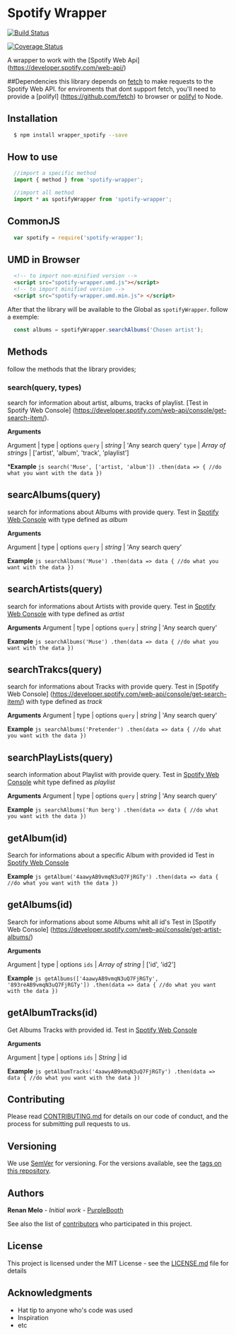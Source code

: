 # Spotify Wrapper

[![Build Status](https://travis-ci.org/RgMellon/js-tdd-course.svg?branch=master)](https://travis-ci.org/RgMellon/js-tdd-course)

[![Coverage Status](https://coveralls.io/repos/github/RgMellon/js-tdd-course/badge.svg?branch=master)](https://coveralls.io/github/RgMellon/js-tdd-course?branch=master)

A wrapper to work with the [Spotify Web Api] (https://developer.spotify.com/web-api/)


##Dependencies
  this library depends on [fetch](https://fetch.spec.whatwg.org/)
  to make requests to the Spotify Web API. for enviroments that dont
  support fetch, you'll need to provide a [polifyl] (https://github.com/fetch) to browser or [polifyl](https://github.com/bitinn/node-fetch) to Node.

## Installation
  ```sh
    $ npm install wrapper_spotify --save
  ```

## How to use
  ```js
    //import a specific method
    import { method } from 'spotify-wrapper';

    //import all method
    import * as spotifyWrapper from 'spotify-wrapper';
  ```
## CommonJS
  ```js
    var spotify = require('spotify-wrapper');
  ```

## UMD in Browser

  ```html
    <!-- to import non-minified version -->
    <script src="spotify-wrapper.umd.js"></script>
    <!-- to import minified version -->
    <script src="spotify-wrapper.umd.min.js"> </script>
  ```

  After that the library will be available to the Global as
  `spotifyWrapper`.
  follow a exemple:
  ```js
    const albums = spotifyWrapper.searchAlbums('Chosen artist');
  ```

## Methods
  follow the methods that the library provides;
### search(query, types)
  search for information about artist, albums, tracks of playlist.
  [Test in Spotify Web Console] (https://developer.spotify.com/web-api/console/get-search-item/).

  **Arguments**

  Argument | type               |     options
  `query`  | *string*           | 'Any search query'
  `type`   | *Array of strings* | ['artist', 'album', 'track', 'playlist']

  ***Example**
    ```js
    search('Muse', ['artist, 'album'])
      .then(data => {
          //do what you want with the data
      })
    ```
## searcAlbums(query)
  search for informations about Albums with provide query. Test in [Spotify Web Console](https://developer.spotify.com/web-api/console/get-several-albums/) with type defined as *album*

  **Arguments**

  Argument | type               |     options
  `query`  | *string*           | 'Any search query'

  **Example**
    ```js
      searchAlbums('Muse')
        .then(data => data {
          //do what you want with the data
        })
    ```
## searchArtists(query)
   search for informations about Artists with provide query. Test in [Spotify Web Console](https://developer.spotify.com/web-api/console/get-search-item/) with type defined as *artist*

   **Arguments**
   Argument | type               |     options
   `query`  | *string*           | 'Any search query'

  **Example**
     ```js
      searchAlbums('Muse')
        .then(data => data {
          //do what you want with the data
        })
    ```
## searchTrakcs(query)
  search for informations about Tracks with provide query. Test in [Spotify Web Console] (https://developer.spotify.com/web-api/console/get-search-item/) with type defined as *track*

   **Arguments**
   Argument | type               |     options
   `query`  | *string*           | 'Any search query'

  **Example**
     ```js
      searchAlbums('Pretender')
        .then(data => data {
          //do what you want with the data
        })
    ```

## searchPlayLists(query)
  search information about Playlist with provide query. Test in [Spotify Web Console](https://developer.spotify.com/web-api/console/get-search-item/) whit type defined as *playlist*

   **Arguments**
   Argument | type               |     options
   `query`  | *string*           | 'Any search query'

  **Example**
     ```js
      searchAlbums('Run berg')
        .then(data => data {
          //do what you want with the data
        })
    ```

## getAlbum(id)
  Search for informations about a specific Album with provided id
  Test in [Spotify Web Console](https://developer.spotify.com/web-api/console/get-album/)



  **Example**
     ```js
      getAlbum('4aawyAB9vmqN3uQ7FjRGTy')
        .then(data => data {
          //do what you want with the data
        })
    ```


## getAlbums(id)
  Search for informations about some Albums whit all id's Test in
  [Spotify Web Console] (https://developer.spotify.com/web-api/console/get-artist-albums/)

  **Arguments**

  Argument | type                    |     options
  `ids`    | *Array of string*       |    ['id', 'id2']

  **Example**
    ```js
      getAlbums(['4aawyAB9vmqN3uQ7FjRGTy', '893reAB9vmqN3uQ7FjRGTy'])
        .then(data => data {
          //do what you want with the data
        })
    ```

## getAlbumTracks(id)
  Get Albums Tracks with  provided id. Test in [Spotify Web Console](https://developer.spotify.com/web-api/console/get-album-tracks/)

  **Arguments**

  Argument | type           |     options
  `ids`    | *String*       |    id

  **Example**
    ```js
      getAlbumTracks('4aawyAB9vmqN3uQ7FjRGTy')
        .then(data => data {
          //do what you want with the data
        })
    ```

## Contributing

Please read [CONTRIBUTING.md](https://gist.github.com/PurpleBooth/b24679402957c63ec426) for details on our code of conduct, and the process for submitting pull requests to us.

## Versioning

We use [SemVer](http://semver.org/) for versioning. For the versions available, see the [tags on this repository](https://github.com/your/project/tags).

## Authors

**Renan Melo** - *Initial work* - [PurpleBooth](https://github.com/PurpleBooth)

See also the list of [contributors](https://github.com/your/project/contributors) who participated in this project.

## License

This project is licensed under the MIT License - see the [LICENSE.md](LICENSE.md) file for details

## Acknowledgments

* Hat tip to anyone who's code was used
* Inspiration
* etc
